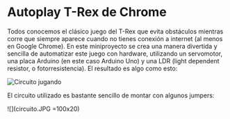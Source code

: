# Autoplay T-Rex de Chrome

Todos conocemos el clásico juego del T-Rex que evita obstáculos mientras corre que siempre aparece cuando no tienes conexión a internet (al menos en Google Chrome). En este miniproyecto se crea una manera divertida y sencilla de automatizar este juego con hardware, utilizando un servomotor, una placa Arduino (en este caso Arduino Uno) y una LDR (light dependent resistor, o fotorresistencia). El resultado es algo como esto:

![Circuito jugando](jugando_demo.gif)

El circuito utilizado es bastante sencillo de montar con algunos jumpers:

![](circuito.JPG =100x20)
